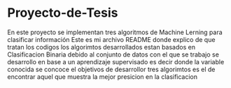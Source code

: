 # Proyecto-de-Tesis
En este proyecto se implementan tres algoritmos de Machine Lerning para clasificar información
Este es mi archivo README donde explico de que tratan los codigos
los algorimtos desarrollados estan basados en Clasificacion Binaria 
debido al conjunto de datos con el que se trabajo se desarrollo en base a un aprendizaje supervisado
es decir donde la variable conocida se concoce
el objetivos de desarrollor tres algorimtos es el de encontrar aquel que muestra la mejor presicion en la clasificacion 
